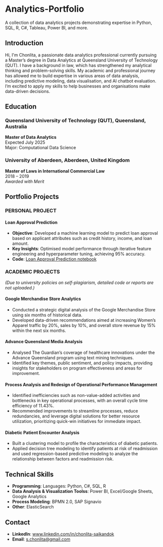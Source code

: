 # Analytics-Portfolio
A collection of data analytics projects demonstrating expertise in Python, SQL, R, C#, Tableau, Power BI, and more.

## Introduction

Hi, I'm Chonlita, a passionate data analytics professional currently pursuing a Master’s degree in Data Analytics at Queensland University of Technology (QUT). I have a background in law, which has strengthened my analytical thinking and problem-solving skills. My academic and professional journey has allowed me to build expertise in various areas of data analysis, including predictive modeling, data visualisation, and AI chatbot evaluation. I’m excited to apply my skills to help businesses and organisations make data-driven decisions.

## Education

### Queensland University of Technology (QUT), Queensland, Australia  
**Master of Data Analytics**  
Expected July 2025  
Major: Computational Data Science

### University of Aberdeen, Aberdeen, United Kingdom  
**Master of Laws in International Commercial Law**  
2018 – 2019  
*Awarded with Merit*

## Portfolio Projects

### PERSONAL PROJECT

#### Loan Approval Prediction
- **Objective**: Developed a machine learning model to predict loan approval based on applicant attributes such as credit history, income, and loan amount.  
- **Key Insights**: Optimised model performance through iterative feature engineering and hyperparameter tuning, achieving 95% accuracy.
- **Code**: [Loan Approval Prediction notebook](https://github.com/chonlita/Analytics-Portfolio/blob/main/Python%20Projects/Loan%20Approval%20Prediction.ipynb)

### ACADEMIC PROJECTS  
*(Due to university policies on self-plagiarism, detailed code or reports are not uploaded.)*

#### Google Merchandise Store Analytics  
- Conducted a strategic digital analysis of the Google Merchandise Store using six months of historical data.  
- Developed data-driven recommendations aimed at increasing Women’s Apparel traffic by 20%, sales by 10%, and overall store revenue by 15% within the next six months.  

#### Advance Queensland Media Analysis  
- Analysed The Guardian’s coverage of healthcare innovations under the Advance Queensland program using text mining techniques.  
- Identified key themes, public sentiment, and policy impacts, providing insights for stakeholders on program effectiveness and areas for improvement. 

#### Process Analysis and Redesign of Operational Performance Management  
- Identified inefficiencies such as non-value-added activities and bottlenecks in key operational processes, with an overall cycle time efficiency of 11.43%.  
- Recommended improvements to streamline processes, reduce redundancies, and leverage digital solutions for better resource utilization, prioritizing quick-win initiatives for immediate impact.  

#### Diabetic Patient Encounter Analysis  
- Built a clustering model to profile the characteristics of diabetic patients.  
- Applied decision tree modeling to identify patients at risk of readmission and used regression-based predictive modeling to analyze the relationship between factors and readmission risk.

## Technical Skills

- **Programming**: Languages: Python, C#, SQL, R
- **Data Analysis & Visualization Toolss**: Power BI, Excel/Google Sheets, Google Analytics
- **Process Modeling**: BPMN 2.0, SAP Signavio
- **Other**: ElasticSearch  

## Contact

- **LinkedIn**: www.linkedin.com/in/chonlita-saikandok
- **Email**: s.chonlita@gmail.com

